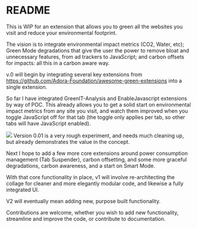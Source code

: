 # README

This is WIP for an extension that allows you to green all the websites you visit and reduce your environmental footprint.

The vision is to integrate environmental impact metrics (CO2, Water, etc); Green Mode degradations that give the user the power to remove bloat and unnecessary features, from ad trackers to JavaScript; and carbon offsets for impacts: all this in a carbon aware way.

v.0 will begin by integrating several key extensions from https://github.com/Adora-Foundation/awesome-green-extensions into a single extension. 


So far I have integrated GreenIT-Analysis and EnableJavascript extensions by way of POC. This already allows you to get a solid start on environmental impact metrics from any site you visit, and watch them improved when you toggle JavaScript off for that tab (the toggle only applies per tab, so other tabs will have JavaScript enabled).

![](GreenModeExtension-1.gif)
Version 0.01 is a very rough experiment, and needs much cleaning up, but already demonstrates the value in the concept. 

Next I hope to add a few more core extensions around power consumption management (Tab Suspender), carbon offsetting, and some more graceful degradations, carbon awareness, and a start on Smart Mode.

With that core functionality in place, v1 will involve re-architecting the collage for cleaner and more elegantly modular code, and likewise a fully integrated UI.

V2 will eventually mean adding new, purpose built functionality.

Contributions are welcome, whether you wish to add new functionality, streamline and improve the code, or contribute to documentation.
